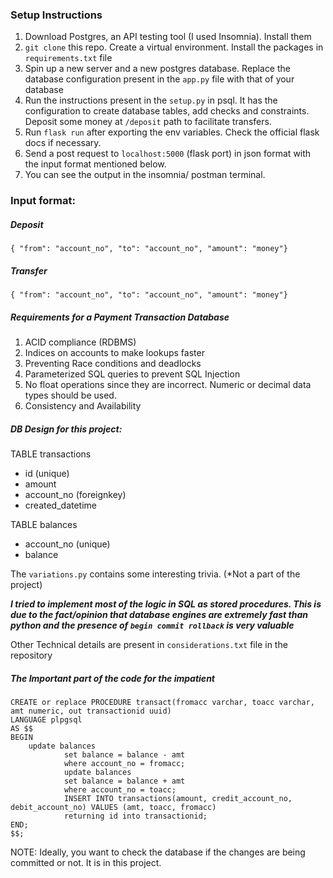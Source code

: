 ### Setup Instructions
1. Download Postgres, an API testing tool (I used Insomnia). Install them
2. `git clone` this repo. Create a virtual environment.  Install the packages in `requirements.txt` file
3. Spin up a new server and a new postgres database. Replace the database configuration present in the `app.py` file with that of your database
4. Run the instructions present in the `setup.py` in psql. It has the configuration to create database tables, add checks and constraints. Deposit some money at `/deposit` path to facilitate transfers.
5.  Run `flask run` after exporting the env variables. Check the official flask docs if necessary.
6. Send a post request to `localhost:5000` (flask port) in json format with the input format mentioned below.
7. You can see the output in the insomnia/ postman terminal.

### Input format:

##### _Deposit_

`{ "from": "account_no",
    "to": "account_no",
    "amount": "money"}`

##### _Transfer_
`{ "from": "account_no",
    "to": "account_no",
    "amount": "money"}`

##### Requirements for a Payment Transaction Database

1. ACID compliance (RDBMS)
2. Indices on accounts to make lookups faster
3. Preventing Race conditions and deadlocks
4. Parameterized SQL queries to prevent SQL Injection
5. No float operations since they are incorrect. Numeric or decimal data types should be used.
6. Consistency and Availability


##### DB Design for this project:

TABLE transactions
  - id (unique)
  - amount
  - account_no (foreignkey)
  - created_datetime

TABLE balances
  - account_no (unique)
  - balance

The `variations.py` contains some interesting trivia. (*Not a part of the project)

_**I tried to implement most of the logic in SQL as stored procedures. This is due to the fact/opinion that database engines are extremely fast than python and the presence of `begin commit rollback` is very valuable**_

Other Technical details are present in `considerations.txt` file in the repository

##### _The Important part of the code for the impatient_

```
CREATE or replace PROCEDURE transact(fromacc varchar, toacc varchar, amt numeric, out transactionid uuid)
LANGUAGE plpgsql
AS $$
BEGIN
    update balances
            set balance = balance - amt
            where account_no = fromacc;
            update balances
            set balance = balance + amt
            where account_no = toacc;
            INSERT INTO transactions(amount, credit_account_no, debit_account_no) VALUES (amt, toacc, fromacc)
            returning id into transactionid;
END;
$$;
```

NOTE: Ideally, you want to check the database if the changes are being committed or not. It is in this project.